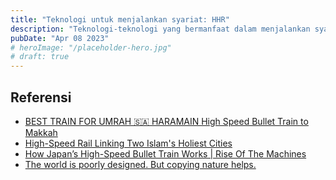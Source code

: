 ```yaml
---
title: "Teknologi untuk menjalankan syariat: HHR"
description: "Teknologi-teknologi yang bermanfaat dalam menjalankan syariat"
pubDate: "Apr 08 2023"
# heroImage: "/placeholder-hero.jpg"
# draft: true
---
```


## Referensi

- [BEST TRAIN FOR UMRAH 🇸🇦 HARAMAIN High Speed Bullet Train to Makkah](https://www.youtube.com/watch?v=JwCcfylmLys)
- [High-Speed Rail Linking Two Islam's Holiest Cities](https://www.youtube.com/watch?v=uXtaWSnmvTg)
- [How Japan’s High-Speed Bullet Train Works | Rise Of The Machines](https://www.youtube.com/watch?v=oL-AOAOSTFw)
- [The world is poorly designed. But copying nature helps.](https://www.youtube.com/watch?v=iMtXqTmfta0)